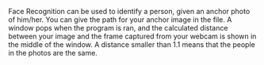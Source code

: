 Face Recognition can be used to identify a person, given an anchor photo of him/her. You can give the path for your anchor image in the file. A window pops when the program is ran,
and the calculated distance between your image and the frame captured from your webcam is shown in the middle of the window. A distance smaller than 1.1 means that the people 
in the photos are the same.
